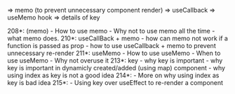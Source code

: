 => memo (to prevent unnecessary component render)
=> useCallback
=> useMemo hook
=> details of key

208*: (memo)
    - How to use memo
    - Why not to use memo all the time
    - what memo does.
210*: useCallBack + memo
    - how can memo not work if a function is passed as prop
    - how to use useCallback + memo to prevent unnecessary re-render
211*: useMemo
    - How to use useMemo
    - When to use useMemo
    - Why not overuse it
213*: key
    - why key is important
    - why key is important in dynamicly created/added (using map) component
    - why using index as key is not a good idea
214*:
    - More on why using index as key is bad idea
215*:
    - Using key over useEffect to re-render a component